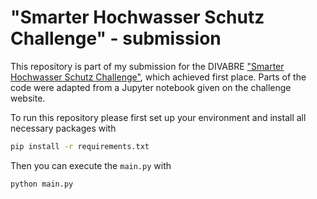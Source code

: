 # "Smarter Hochwasser Schutz Challenge" - submission

This repository is part of my submission for the DIVABRE ["Smarter Hochwasser Schutz Challenge"](https://platform.divabre.de/challenges/c8d031ca-469e-4a3a-95fd-96ea7baeb687/overview), which achieved first place. Parts of the code were adapted from a Jupyter notebook given on the challenge website. 

To run this repository please first set up your environment and install all necessary packages with
```sh
pip install -r requirements.txt
```

Then you can execute the `main.py` with 
```sh
python main.py
```
